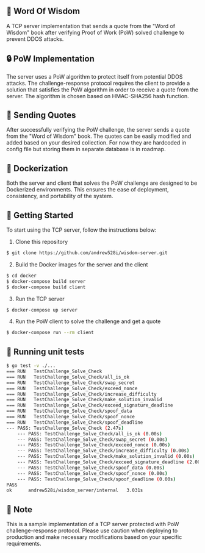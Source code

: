 ## 📜 Word Of Wisdom

A TCP server implementation that sends a quote from the "Word of Wisdom" book after verifying Proof of Work (PoW) solved challenge to prevent DDOS attacks.


## 🔒 PoW Implementation

The server uses a PoW algorithm to protect itself from potential DDOS attacks. The challenge-response protocol requires the client to provide a solution that satisfies the PoW algorithm in order to receive a quote from the server. The algorithm is chosen based on HMAC-SHA256 hash function.


## 💬 Sending Quotes

After successfully verifying the PoW challenge, the server sends a quote from the "Word of Wisdom" book. The quotes can be easily modified and added based on your desired collection. For now they are hardcoded in config file but storing them in separate database is in roadmap.

## 🐳 Dockerization

Both the server and client that solves the PoW challenge are designed to be Dockerized environments. This ensures the ease of deployment, consistency, and portability of the system.

## 🚀 Getting Started

To start using the TCP server, follow the instructions below:

1) Clone this repository
```bash
$ git clone https://github.com/andrew528i/wisdom-server.git
```

2) Build the Docker images for the server and the client
```bash
$ cd docker
$ docker-compose build server
$ docker-compose build client
```

3) Run the TCP server
```bash
$ docker-compose up server
```

4) Run the PoW client to solve the challenge and get a quote
```bash
$ docker-compose run --rm client
```

## 🧪 Running unit tests
```bash
$ go test -v ./...
=== RUN   TestChallenge_Solve_Check
=== RUN   TestChallenge_Solve_Check/all_is_ok
=== RUN   TestChallenge_Solve_Check/swap_secret
=== RUN   TestChallenge_Solve_Check/exceed_nonce
=== RUN   TestChallenge_Solve_Check/increase_difficulty
=== RUN   TestChallenge_Solve_Check/make_solution_invalid
=== RUN   TestChallenge_Solve_Check/exceed_signature_deadline
=== RUN   TestChallenge_Solve_Check/spoof_data
=== RUN   TestChallenge_Solve_Check/spoof_nonce
=== RUN   TestChallenge_Solve_Check/spoof_deadline
--- PASS: TestChallenge_Solve_Check (2.47s)
    --- PASS: TestChallenge_Solve_Check/all_is_ok (0.00s)
    --- PASS: TestChallenge_Solve_Check/swap_secret (0.00s)
    --- PASS: TestChallenge_Solve_Check/exceed_nonce (0.00s)
    --- PASS: TestChallenge_Solve_Check/increase_difficulty (0.00s)
    --- PASS: TestChallenge_Solve_Check/make_solution_invalid (0.00s)
    --- PASS: TestChallenge_Solve_Check/exceed_signature_deadline (2.00s)
    --- PASS: TestChallenge_Solve_Check/spoof_data (0.00s)
    --- PASS: TestChallenge_Solve_Check/spoof_nonce (0.00s)
    --- PASS: TestChallenge_Solve_Check/spoof_deadline (0.00s)
PASS
ok  	andrew528i/wisdom_server/internal	3.031s
```

## 📝 Note

This is a sample implementation of a TCP server protected with PoW challenge-response protocol. Please use caution when deploying to production and make necessary modifications based on your specific requirements.